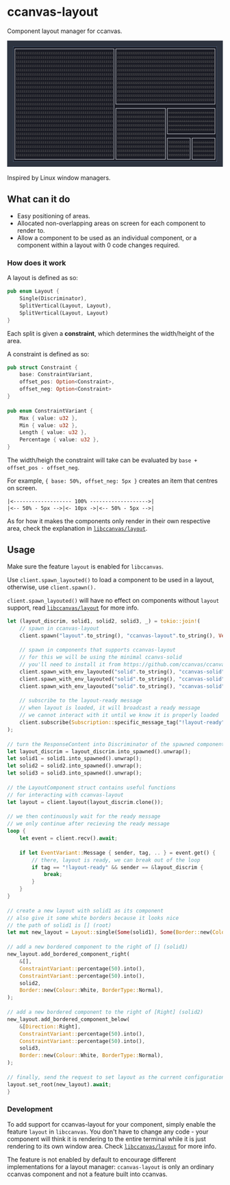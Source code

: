 # ccanvas-layout

Component layout manager for ccanvas.

![](./showcase.png)

Inspired by Linux window managers.

## What can it do

- Easy positioning of areas.
- Allocated non-overlapping areas on screen for each component to render to.
- Allow a component to be used as an individual component, or a component within a layout with 0 code changes required.

### How does it work

A layout is defined as so:

```rs
pub enum Layout {
    Single(Discriminator),
    SplitVertical(Layout, Layout),
    SplitVertical(Layout, Layout)
}
```

Each split is given a **constraint**, which determines the width/height of the area.

A constraint is defined as so:

```rs
pub struct Constraint {
    base: ConstraintVariant,
    offset_pos: Option<Constraint>,
    offset_neg: Option<Constraint>
}

pub enum ConstraintVariant {
    Max { value: u32 },
    Min { value: u32 },
    Length { value: u32 },
    Percentage { value: u32 },
}
```

The width/heigh the constraint will take can be evaluated by `base + offset_pos - offset_neg`.

For example, `{ base: 50%, offset_neg: 5px }` creates an item that centres on screen. 
```
|<------------------- 100% ------------------->|
|<-- 50% - 5px -->|<- 10px ->|<-- 50% - 5px -->|
```

As for how it makes the components only render in their own respective area, check the explanation in [`libccanvas/layout`](https://github.com/ccanvas/libccanvas/tree/master/src/features/layout).

## Usage

Make sure the feature `layout` is enabled for `libccanvas`.

Use `client.spawn_layouted()` to load a component to be used in a layout, otherwise, use `client.spawn().`

`client.spawn_layouted()` will have no effect on components without `layout` support, read [`libccanvas/layout`](https://github.com/ccanvas/libccanvas/tree/master/src/features/layout) for more info.

```rs
let (layout_discrim, solid1, solid2, solid3, _) = tokio::join!(
    // spawn in ccanvas-layout
    client.spawn("layout".to_string(), "ccanvas-layout".to_string(), Vec::new()),

    // spawn in components that supports ccanvas-layout
    // for this we will be using the minimal ccanvs-solid
    // you'll need to install it from https://github.com/ccanvas/ccanvas-solid
    client.spawn_with_env_layouted("solid".to_string(), "ccanvas-solid".to_string(), Vec::new(), BTreeMap::from([("CHAR".to_string(), "1".to_string())])),
    client.spawn_with_env_layouted("solid".to_string(), "ccanvas-solid".to_string(), Vec::new(), BTreeMap::from([("CHAR".to_string(), "2".to_string())])),
    client.spawn_with_env_layouted("solid".to_string(), "ccanvas-solid".to_string(), Vec::new(), BTreeMap::from([("CHAR".to_string(), "3".to_string())])),

    // subscribe to the layout-ready message
    // when layout is loaded, it will broadcast a ready message
    // we cannot interact with it until we know it is properly loaded
    client.subscribe(Subscription::specific_message_tag("!layout-ready".to_string())),
);

// turn the ResponseContent into Discriminator of the spawned components
let layout_discrim = layout_discrim.into_spawned().unwrap();
let solid1 = solid1.into_spawned().unwrap();
let solid2 = solid2.into_spawned().unwrap();
let solid3 = solid3.into_spawned().unwrap();

// the LayoutComponent struct contains useful functions
// for interacting with ccanvas-layout
let layout = client.layout(layout_discrim.clone());

// we then continuously wait for the ready message
// we only continue after recieving the ready message
loop {
    let event = client.recv().await;

    if let EventVariant::Message { sender, tag, .. } = event.get() {
        // there, layout is ready, we can break out of the loop
        if tag == "!layout-ready" && sender == &layout_discrim {
            break;
        }
    }
}

// create a new layout with solid1 as its component
// also give it some white borders because it looks nice
// the path of solid1 is [] (root)
let mut new_layout = Layout::single(Some(solid1), Some(Border::new(Colour::White, BorderType::Normal)));

// add a new bordered component to the right of [] (solid1)
new_layout.add_bordered_component_right(
    &[],
    ConstraintVariant::percentage(50).into(),
    ConstraintVariant::percentage(50).into(),
    solid2,
    Border::new(Colour::White, BorderType::Normal),
);

// add a new bordered component to the right of [Right] (solid2)
new_layout.add_bordered_component_below(
    &[Direction::Right],
    ConstraintVariant::percentage(50).into(),
    ConstraintVariant::percentage(50).into(),
    solid3,
    Border::new(Colour::White, BorderType::Normal),
);

// finally, send the request to set layout as the current configuration
layout.set_root(new_layout).await;
}
```

### Development

To add support for ccanvas-layout for your component, simply enable the feature `layout` in `libccanvas`. You don't have to change any code - your component will think it is rendering to the entire terminal while it is just rendering to its own window area. Check [`libccanvas/layout`](https://github.com/ccanvas/libccanvas/tree/master/src/features/layout) for more info.

The feature is not enabled by default to encourage different implementations for a layout manager: `ccanvas-layout` is only an ordinary ccanvas component and not a feature built into ccanvas.

